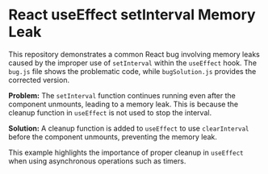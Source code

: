 # React useEffect setInterval Memory Leak

This repository demonstrates a common React bug involving memory leaks caused by the improper use of `setInterval` within the `useEffect` hook.  The `bug.js` file shows the problematic code, while `bugSolution.js` provides the corrected version.

**Problem:** The `setInterval` function continues running even after the component unmounts, leading to a memory leak.  This is because the cleanup function in `useEffect` is not used to stop the interval.

**Solution:** A cleanup function is added to `useEffect` to use `clearInterval` before the component unmounts, preventing the memory leak.

This example highlights the importance of proper cleanup in `useEffect` when using asynchronous operations such as timers.